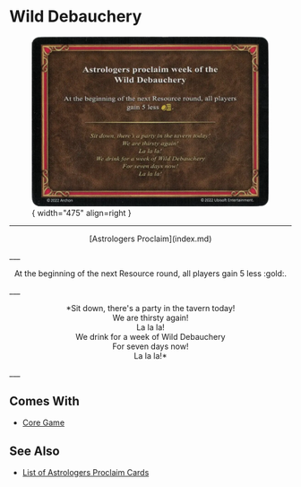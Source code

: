 # Wild Debauchery

<figure markdown="span">

![Wild Debauchery](../assets/astrologers_proclaim-wild_debauchery.webp){ width="475" align=right }

</figure>

___
<p style="text-align: center;" markdown>[Astrologers Proclaim](index.md)</p>
___
<p style="text-align: center;" markdown>At the beginning of the next Resource round, all players gain 5 less :gold:.</p>
___
<p style="text-align: center;" markdown>*Sit down, there's a party in the tavern today!<br>We are thirsty again!<br>La la la!<br>We drink for a week of Wild Debauchery<br>For seven days now!<br>La la la!*</p>
___


## Comes With

- [Core Game](../content/core_game.md)


## See Also

- [List of Astrologers Proclaim Cards](index.md)
